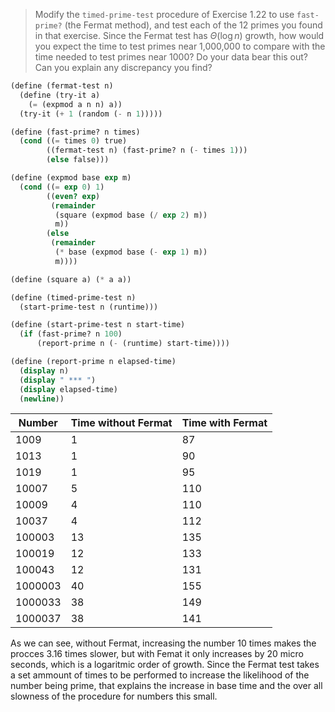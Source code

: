 > Modify the `timed-prime-test` procedure of Exercise 1.22 to use `fast-prime?` (the
> Fermat method), and test each of the 12 primes you found in that exercise. Since
> the Fermat test has $\Theta(\log n)$ growth, how would you expect the time to
> test primes near 1,000,000 to compare with the time needed to test primes near
> 1000? Do your data bear this out? Can you explain any discrepancy you find?

``` scheme :session "1.24" :exports none
(define (fermat-test n)
  (define (try-it a)
    (= (expmod a n n) a))
  (try-it (+ 1 (random (- n 1)))))

(define (fast-prime? n times)
  (cond ((= times 0) true)
        ((fermat-test n) (fast-prime? n (- times 1)))
        (else false)))

(define (expmod base exp m)
  (cond ((= exp 0) 1)
        ((even? exp)
         (remainder
          (square (expmod base (/ exp 2) m))
          m))
        (else
         (remainder
          (* base (expmod base (- exp 1) m))
          m))))

(define (square a) (* a a))
```

``` scheme :session "1.24" :exports none
(define (timed-prime-test n)
  (start-prime-test n (runtime)))

(define (start-prime-test n start-time)
  (if (fast-prime? n 100)
      (report-prime n (- (runtime) start-time))))

(define (report-prime n elapsed-time)
  (display n)
  (display " *** ")
  (display elapsed-time)
  (newline))
```

|  Number | Time without Fermat | Time with Fermat |
|---------|---------------------|------------------|
|    1009 |                   1 |               87 |
|    1013 |                   1 |               90 |
|    1019 |                   1 |               95 |
|   10007 |                   5 |              110 |
|   10009 |                   4 |              110 |
|   10037 |                   4 |              112 |
|  100003 |                  13 |              135 |
|  100019 |                  12 |              133 |
|  100043 |                  12 |              131 |
| 1000003 |                  40 |              155 |
| 1000033 |                  38 |              149 |
| 1000037 |                  38 |              141 |

As we can see, without Fermat, increasing the number 10 times makes the procces
3.16 times slower, but with Femat it only increases by 20 micro seconds, which
is a logaritmic order of growth. Since the Fermat test takes a set ammount of
times to be performed to increase the likelihood of the number being prime,
that explains the increase in base time and the over all slowness of the
procedure for numbers this small.
